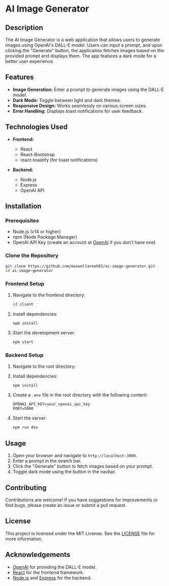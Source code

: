 # AI Image Generator

## Description

The AI Image Generator is a web application that allows users to generate images using OpenAI's DALL-E model. Users can input a prompt, and upon clicking the "Generate" button, the application fetches images based on the provided prompt and displays them. The app features a dark mode for a better user experience.

## Features

- **Image Generation:** Enter a prompt to generate images using the DALL-E model.
- **Dark Mode:** Toggle between light and dark themes.
- **Responsive Design:** Works seamlessly on various screen sizes.
- **Error Handling:** Displays toast notifications for user feedback.

## Technologies Used

- **Frontend:**

  - React
  - React-Bootstrap
  - react-toastify (for toast notifications)

- **Backend:**
  - Node.js
  - Express
  - OpenAI API

## Installation

### Prerequisites

- Node.js (v14 or higher)
- npm (Node Package Manager)
- OpenAI API Key (create an account at [OpenAI](https://openai.com/) if you don't have one)

### Clone the Repository

```bash
git clone https://github.com/maxwellarmah01/ai-image-generator.git
cd ai-image-generator
```

### Frontend Setup

1. Navigate to the frontend directory:

   ```bash
   cd client
   ```

2. Install dependencies:

   ```bash
   npm install
   ```

3. Start the development server:

   ```bash
   npm start
   ```

### Backend Setup

1. Navigate to the root directory:

2. Install dependencies:

   ```bash
   npm install
   ```

3. Create a `.env` file in the root directory with the following content:

   ```plaintext
   OPENAI_API_KEY=your_openai_api_key
   PORT=5000
   ```

4. Start the server:

   ```bash
   npm run dev
   ```

## Usage

1. Open your browser and navigate to `http://localhost:3000`.
2. Enter a prompt in the search bar.
3. Click the "Generate" button to fetch images based on your prompt.
4. Toggle dark mode using the button in the navbar.

## Contributing

Contributions are welcome! If you have suggestions for improvements or find bugs, please create an issue or submit a pull request.

## License

This project is licensed under the MIT License. See the [LICENSE](LICENSE) file for more information.

## Acknowledgements

- [OpenAI](https://openai.com/) for providing the DALL-E model.
- [React](https://reactjs.org/) for the frontend framework.
- [Node.js](https://nodejs.org/) and [Express](https://expressjs.com/) for the backend.
